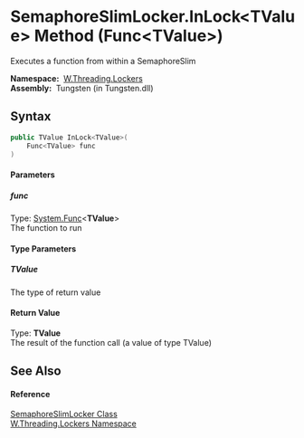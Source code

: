 SemaphoreSlimLocker.InLock&lt;TValue> Method (Func&lt;TValue>)
==============================================================
   Executes a function from within a SemaphoreSlim

  **Namespace:**  [W.Threading.Lockers][1]  
  **Assembly:**  Tungsten (in Tungsten.dll)

Syntax
------

```csharp
public TValue InLock<TValue>(
	Func<TValue> func
)

```

#### Parameters

##### *func*
Type: [System.Func][2]&lt;**TValue**>  
The function to run

#### Type Parameters

##### *TValue*
The type of return value

#### Return Value
Type: **TValue**  
The result of the function call (a value of type TValue)

See Also
--------

#### Reference
[SemaphoreSlimLocker Class][3]  
[W.Threading.Lockers Namespace][1]  

[1]: ../README.md
[2]: http://msdn.microsoft.com/en-us/library/bb534960
[3]: README.md